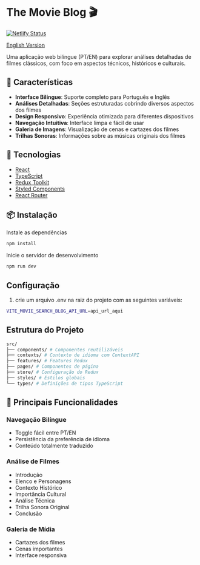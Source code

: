 # The Movie Blog 🎬

[![Netlify Status](https://api.netlify.com/api/v1/badges/7431b07d-a0e7-4853-a1fe-bb8a878b3a37/deploy-status)](https://app.netlify.com/sites/themoviesearchblog/deploys)

[English Version](README_EN.md)


Uma aplicação web bilíngue (PT/EN) para explorar análises detalhadas de filmes clássicos, com foco em aspectos técnicos, históricos e culturais.

## 🌟 Características

- **Interface Bilíngue**: Suporte completo para Português e Inglês
- **Análises Detalhadas**: Seções estruturadas cobrindo diversos aspectos dos filmes
- **Design Responsivo**: Experiência otimizada para diferentes dispositivos
- **Navegação Intuitiva**: Interface limpa e fácil de usar
- **Galeria de Imagens**: Visualização de cenas e cartazes dos filmes
- **Trilhas Sonoras**: Informações sobre as músicas originais dos filmes

## 🚀 Tecnologias

- [React](https://reactjs.org/)
- [TypeScript](https://www.typescriptlang.org/)
- [Redux Toolkit](https://redux-toolkit.js.org/)
- [Styled Components](https://styled-components.com/)
- [React Router](https://reactrouter.com/)

## 📦 Instalação

Instale as dependências
```bash
npm install
```
Inicie o servidor de desenvolvimento
```bash
npm run dev
```

## Configuração

1. crie um arquivo .env na raiz do projeto com as seguintes variáveis:
```bash
VITE_MOVIE_SEARCH_BLOG_API_URL=api_url_aqui
```

## Estrutura do Projeto

```bash
src/
├── components/ # Componentes reutilizáveis
├── contexts/ # Contexto de idioma com ContextAPI
├── features/ # Features Redux
├── pages/ # Componentes de página
├── store/ # Configuração do Redux
├── styles/ # Estilos globais
└── types/ # Definições de tipos TypeScript
```

## 🎯 Principais Funcionalidades

### Navegação Bilíngue
- Toggle fácil entre PT/EN
- Persistência da preferência de idioma
- Conteúdo totalmente traduzido

### Análise de Filmes
- Introdução
- Elenco e Personagens
- Contexto Histórico
- Importância Cultural
- Análise Técnica
- Trilha Sonora Original
- Conclusão

### Galeria de Mídia
- Cartazes dos filmes
- Cenas importantes
- Interface responsiva


